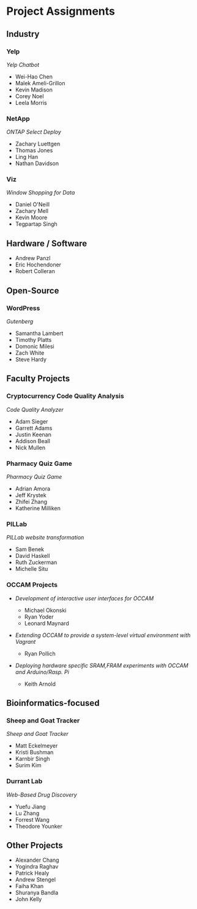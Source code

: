# Project Assignments

## Industry 

### Yelp

_Yelp Chatbot_
- Wei-Hao Chen
- Malek Ameli-Grillon
- Kevin Madison
- Corey Noel
- Leela Morris

### NetApp

_ONTAP Select Deploy_ 
- Zachary Luettgen
- Thomas Jones
- Ling Han
- Nathan Davidson

### Viz

_Window Shopping for Data_ 
- Daniel O'Neill
- Zachary Mell
- Kevin Moore
- Tegpartap Singh

## Hardware / Software
- Andrew Panzl
- Eric Hochendoner
- Robert Colleran

## Open-Source

### WordPress

_Gutenberg_ 
- Samantha Lambert
- Timothy Platts
- Domonic Milesi
- Zach White
- Steve Hardy

## Faculty Projects

### Cryptocurrency Code Quality Analysis

_Code Quality Analyzer_
- Adam Sieger
- Garrett Adams
- Justin Keenan
- Addison Beall
- Nick Mullen

### Pharmacy Quiz Game

_Pharmacy Quiz Game_
- Adrian Amora
- Jeff Krystek
- Zhifei Zhang
- Katherine Milliken

### PILLab 

_PILLab website transformation_
- Sam Benek
- David Haskell
- Ruth Zuckerman
- Michelle Situ

### OCCAM Projects

* _Development of interactive user interfaces for OCCAM_ 
  - Michael Okonski
  - Ryan Yoder
  - Leonard Maynard

* _Extending OCCAM to provide a system-level virtual environment with Vagrant_
  - Ryan Pollich

* _Deploying hardware specific SRAM,FRAM experiments with OCCAM and Arduino/Rasp. Pi_
  - Keith Arnold



## Bioinformatics-focused

### Sheep and Goat Tracker 

_Sheep and Goat Tracker_
- Matt Eckelmeyer
- Kristi Bushman
- Karnbir Singh
- Surim Kim
 
### Durrant Lab

_Web-Based Drug Discovery_
- Yuefu Jiang
- Lu Zhang
- Forrest Wang
- Theodore Younker
 
## Other Projects
- Alexander Chang
- Yogindra Raghav
- Patrick Healy
- Andrew Stengel
- Faiha Khan
- Shuranya Bandla
- John Kelly